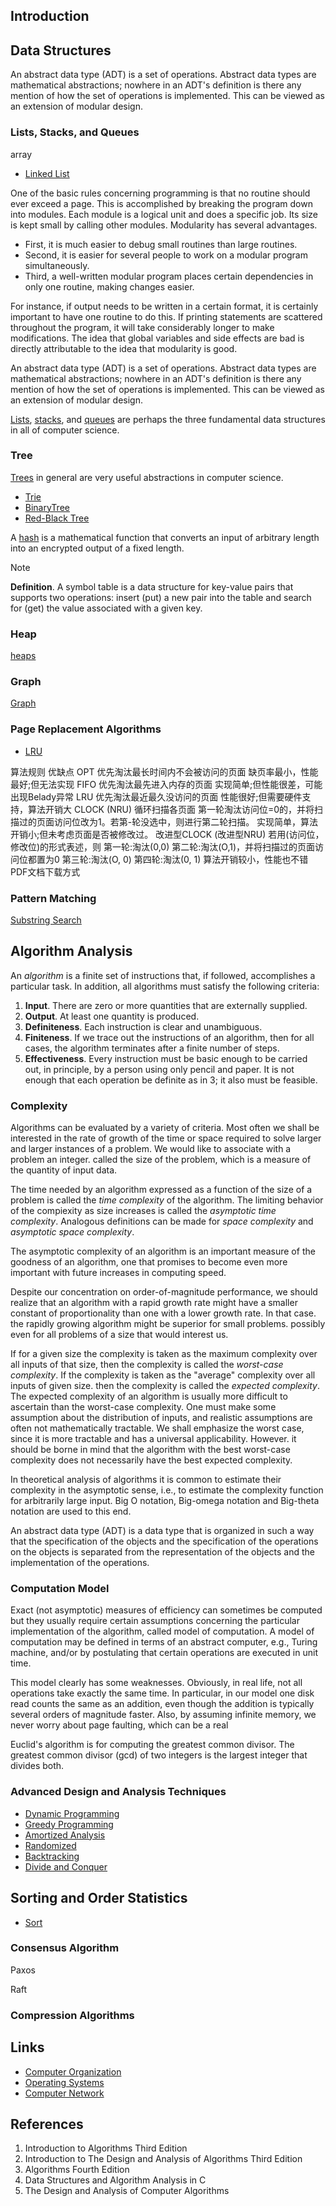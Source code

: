 ## Introduction

## Data Structures

An abstract data type (ADT) is a set of operations.
Abstract data types are mathematical abstractions; nowhere in an ADT's definition is there any mention of how the set of operations is implemented.
This can be viewed as an extension of modular design.

### Lists, Stacks, and Queues

array

- [Linked List](/docs/CS/Algorithms/linked-list.md)

One of the basic rules concerning programming is that no routine should ever exceed a page.
This is accomplished by breaking the program down into modules. Each module is a logical unit and does a specific job.
Its size is kept small by calling other modules. Modularity has several advantages.

- First, it is much easier to debug small routines than large routines.
- Second, it is easier for several people to work on a modular program simultaneously.
- Third, a well-written modular program places certain dependencies in only one routine, making changes easier.

For instance, if output needs to be written in a certain format, it is certainly important to have one routine to do this.
If printing statements are scattered throughout the program, it will take considerably longer to make modifications.
The idea that global variables and side effects are bad is directly attributable to the idea that modularity is good.

An abstract data type (ADT) is a set of operations.
Abstract data types are mathematical abstractions; nowhere in an ADT's definition is there any mention of how the set of operations is implemented.
This can be viewed as an extension of modular design.

[Lists](/docs/CS/Algorithms/list.md), [stacks](/docs/CS/Algorithms/stack.md), and [queues](/docs/CS/Algorithms/queue.md) are perhaps the three fundamental data structures in all of computer science.

### Tree

[Trees](/docs/CS/Algorithms/tree.md) in general are very useful abstractions in computer science.

- [Trie](/docs/CS/Algorithms/Trie.md)
- [BinaryTree](/docs/CS/Algorithms/BinaryTree.md)
- [Red-Black Tree](/docs/CS/Algorithms/Red-Black-Tree.md)

A [hash](/docs/CS/Algorithms/hash.md) is a mathematical function that converts an input of arbitrary length into an encrypted output of a fixed length.

> [!NOTE]
>
> **Definition**.
> A symbol table is a data structure for key-value pairs that supports two operations: insert (put) a new pair into the table and search for (get) the value associated with a given key.

### Heap

[heaps](/docs/CS/Algorithms/heap.md)

### Graph

[Graph](/docs/CS/Algorithms/graph.md)

### Page Replacement Algorithms

- [LRU](/docs/CS/Algorithms/LRU.md)


算法规则	优缺点
OPT	优先淘汰最长时间内不会被访问的页面	缺页率最小，性能最好;但无法实现
FIFO	优先淘汰最先进入内存的页面	实现简单;但性能很差，可能出现Belady异常
LRU	优先淘汰最近最久没访问的页面	性能很好;但需要硬件支持，算法开销大
CLOCK (NRU)	循环扫描各页面 第一轮淘汰访问位=0的，并将扫描过的页面访问位改为1。若第-轮没选中，则进行第二轮扫描。	实现简单，算法开销小;但未考虑页面是否被修改过。
改进型CLOCK (改进型NRU)	若用(访问位，修改位)的形式表述，则 第一轮:淘汰(0,0) 第二轮:淘汰(O,1)，并将扫描过的页面访问位都置为0 第三轮:淘汰(O, 0) 第四轮:淘汰(0, 1)	算法开销较小，性能也不错
PDF文档下载方式

### Pattern Matching

[Substring Search](/docs/CS/Algorithms/KMP.md)


## Algorithm Analysis

An *algorithm* is a finite set of instructions that, if followed, accomplishes a particular task.
In addition, all algorithms must satisfy the following criteria:
1. **Input**. There are zero or more quantities that are externally supplied.
2. **Output**. At least one quantity is produced.
3. **Definiteness**. Each instruction is clear and unambiguous.
4. **Finiteness**. If we trace out the instructions of an algorithm, then for all cases, the algorithm terminates after a finite number of steps.
5. **Effectiveness**. Every instruction must be basic enough to be carried out, in principle, by a person using only pencil and paper. It is not enough that each operation be definite as in 3; it also must be feasible.

### Complexity

Algorithms can be evaluated by a variety of criteria. 
Most often we shall be interested in the rate of growth of the time or space required to solve larger and larger instances of a problem. 
We would like to associate with a problem an integer. called the size of the problem, which is a measure of the quantity of input data.

The time needed by an algorithm expressed as a function of the size of a problem is called the *time complexity* of the algorithm. 
The limiting behavior of the compiexity as size increases is called the *asymptotic time complexity*. 
Analogous definitions can be made for *space complexity* and *asymptotic space complexity*.

The asymptotic complexity of an algorithm is an important measure of the goodness of an algorithm, one that promises to become even more important with future increases in computing speed.

Despite our concentration on order-of-magnitude performance, we should realize that an algorithm with a rapid growth rate might have a smaller constant of proportionality than one with a lower growth rate. 
In that case. the rapidly growing algorithm might be superior for small problems. possibly even for all problems of a size that would interest us.

If for a given size the complexity is taken as the maximum complexity over all inputs of that size, then the complexity is called the *worst-case complexity*. 
If the complexity is taken as the "average" complexity over all inputs of given size. then the complexity is called the *expected complexity*. 
The expected complexity of an algorithm is usually more difficult to ascertain than the worst-case complexity. 
One must make some assumption about the distribution of inputs, and realistic assumptions are often not mathematically tractable. 
We shall emphasize the worst case, since it is more tractable and has a universal applicability. 
However. it should be borne in mind that the algorithm with the best worst-case complexity does not necessarily have the best expected complexity.


In theoretical analysis of algorithms it is common to estimate their complexity in the asymptotic sense, i.e., to estimate the complexity function for arbitrarily large input.
Big O notation, Big-omega notation and Big-theta notation are used to this end.


An abstract data type (ADT) is a data type that is organized in such a way that the specification of the objects and the specification of the operations on the objects is separated from the representation of the objects and the implementation of the operations.

### Computation Model

Exact (not asymptotic) measures of efficiency can sometimes be computed but they usually require certain assumptions concerning the particular implementation of the algorithm, called model of computation.
A model of computation may be defined in terms of an abstract computer, e.g., Turing machine, and/or by postulating that certain operations are executed in unit time.

This model clearly has some weaknesses. Obviously, in real life, not all operations take exactly the same time.
In particular, in our model one disk read counts the same as an addition, even though the addition is typically several orders of magnitude faster.
Also, by assuming infinite memory, we never worry about page faulting, which can be a real

Euclid's algorithm is for computing the greatest common divisor.
The greatest common divisor (gcd) of two integers is the largest integer that divides both.

### Advanced Design and Analysis Techniques

- [Dynamic Programming](/docs/CS/Algorithms/DP.md)
- [Greedy Programming](/docs/CS/Algorithms/Greedy.md)
- [Amortized Analysis](/docs/CS/Algorithms/Amortized.md)
- [Randomized](/docs/CS/Algorithms/Randomized.md)
- [Backtracking](/docs/CS/Algorithms/Backtracking.md)
- [Divide and Conquer](/docs/CS/Algorithms/Divide-and-Conquer.md)

## Sorting and Order Statistics

- [Sort](/docs/CS/Algorithms/Sort.md)




### Consensus Algorithm

Paxos

Raft


### Compression Algorithms




## Links

- [Computer Organization](/docs/CS/CO/CO.md)
- [Operating Systems](/docs/CS/OS/OS.md)
- [Computer Network](/docs/CS/CN/CN.md)

## References

1. Introduction to Algorithms Third Edition
2. Introduction to The Design and Analysis of Algorithms Third Edition
3. Algorithms Fourth Edition
4. Data Structures and Algorithm Analysis in C
5. The Design and Analysis of Computer Algorithms
